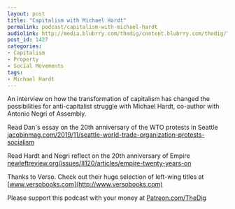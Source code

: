 ```yaml
---
layout: post
title: "Capitalism with Michael Hardt"
permalink: podcast/capitalism-with-michael-hardt
audiolink: http://media.blubrry.com/thedig/content.blubrry.com/thedig/The_Dig-EP_231-Hardt.mp3
post_id: 1427
categories: 
- Capitalism
- Property
- Social Movements
tags: 
- Michael Hardt
---
```


An interview on how the transformation of capitalism has changed the possibilities for anti-capitalist struggle with Michael Hardt, co-author with Antonio Negri of 
Assembly.

Read Dan's essay on the 20th anniversary of the WTO protests in Seattle 
[jacobinmag.com/2019/11/seattle-world-trade-organization-protests-socialism](http://jacobinmag.com/2019/11/seattle-world-trade-organization-protests-socialism)

Read Hardt and Negri reflect on the 20th anniversary of 
Empire 
[newleftreview.org/issues/II120/articles/empire-twenty-years-on](http://newleftreview.org/issues/II120/articles/empire-twenty-years-on)

Thanks to Verso. Check out their huge selection of left-wing titles at 
[www.versobooks.com](http://www.versobooks.com)

Please support this podcast with your money at 
[Patreon.com/TheDig](http://Patreon.com/TheDig)